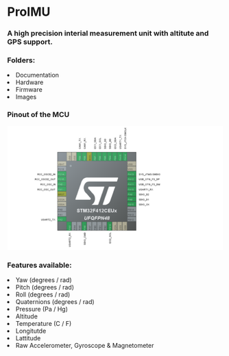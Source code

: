 # ProIMU 
### A high precision interial measurement unit with altitute and GPS support.


### Folders:

<li>Documentation</li>
<li>Hardware</li>
<li>Firmware</li>
<li>Images</li>


### Pinout of the MCU

<img src="Images/Pinout.png">

### Features available:

<li>Yaw  (degrees / rad)</li>
<li>Pitch  (degrees / rad)</li>
<li>Roll   (degrees / rad)</li>
<li>Quaternions (degrees / rad)</li>
<li>Pressure (Pa / Hg)</li>
<li>Altitude </li>
<li>Temperature (C / F) </li>
<li>Longitutde </li>
<li>Lattitude </li>
<li>Raw Accelerometer, Gyroscope & Magnetometer </li>
